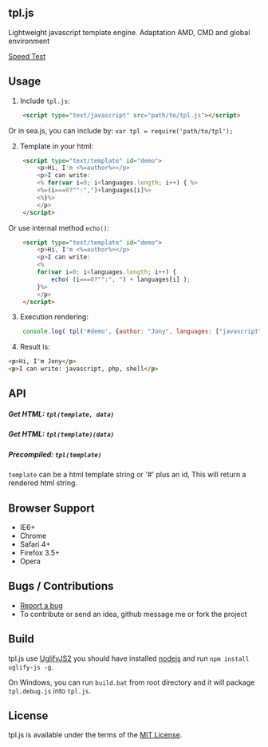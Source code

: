 ## tpl.js
Lightweight javascript template engine. Adaptation AMD, CMD and global environment

[Speed Test](http://jsperf.com/dom-vs-innerhtml-based-templating/780)


## Usage

1. Include `tpl.js`:
``` html
    <script type="text/javascript" src="path/to/tpl.js"></script>
```
Or in sea.js, you can include by: `var tpl = require('path/to/tpl');`


2. Template in your html:
``` html
    <script type="text/template" id="demo">
        <p>Hi, I'm <%=author%></p>
        <p>I can write:
        <% for(var i=0; i<languages.length; i++) { %>
        <%=(i===0?"":",")+languages[i]%>
        <%}%>
        </p>
    </script>
```
Or use internal method `echo()`:
``` html
    <script type="text/template" id="demo">
        <p>Hi, I'm <%=author%></p>
        <p>I can write:
        <% 
        for(var i=0; i<languages.length; i++) { 
            echo( (i===0?"":", ") + languages[i] );
        }%>
        </p>
    </script>
```
    

3. Execution rendering:
``` js
    console.log( tpl('#demo', {author: "Jony", languages: ["javascript", "php", "shell"]}) );
```

4. Result is:
``` html
<p>Hi, I'm Jony</p>
<p>I can write: javascript, php, shell</p>
```

## API
##### Get HTML: `tpl(template, data)`
##### Get HTML: `tpl(template)(data)`
##### Precompiled: `tpl(template)`
`template` can be a html template string or '#' plus an id, This will return a rendered html string.
    

## Browser Support

  * IE6+
  * Chrome
  * Safari 4+
  * Firefox 3.5+
  * Opera

## Bugs / Contributions
- [Report a bug](https://github.com/niceue/tpl.js/issues)
- To contribute or send an idea, github message me or fork the project

## Build
tpl.js use [UglifyJS2](https://github.com/mishoo/UglifyJS) 
you should have installed [nodejs](nodejs.org) and run `npm install uglify-js -g`.

On Windows, you can run `build.bat` from root directory and it will package `tpl.debug.js` into `tpl.js`.

  
## License

tpl.js is available under the terms of the [MIT License](https://github.com/niceue/tpl.js/blob/master/LICENSE.txt).
